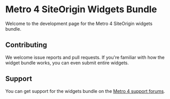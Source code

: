 # Metro 4 SiteOrigin Widgets Bundle

Welcome to the development page for the Metro 4 SiteOrigin widgets bundle.

## Contributing

We welcome issue reports and pull requests. If you're familiar with how the widget bundle works, you can even submit entire widgets.

## Support

You can get support for the widgets bundle on the [Metro 4 support forums](https://forum.metroui.org.ua/).